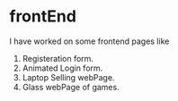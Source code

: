# frontEnd
I have worked on some frontend pages like 
1. Registeration form.
2. Animated Login form.
3. Laptop Selling webPage.
4. Glass webPage of games.
